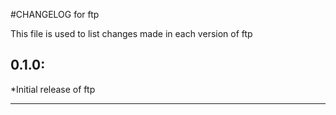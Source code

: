 #CHANGELOG for ftp

This file is used to list changes made in each version of ftp

## 0.1.0:

*Initial release of ftp

- - -
